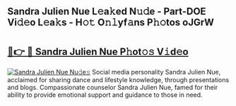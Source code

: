 ## Sandra Julien Nue L𝚎a𝚔ed N𝚞𝚍e - Part-DOE Vi𝚍𝚎o L𝚎a𝚔s - H𝚘𝚝 O𝚗𝚕yf𝚊ns P𝚑𝚘tos oJGrW

# <h2><a href="http://kfbb5v9.oniu.top/?m=Sandra+Julien+Nue">🔗👉 🔴 Sandra Julien Nue P𝚑ot𝚘𝚜 V𝚒d𝚎o</a></h2>

[![Sandra Julien Nue Nu𝚍e𝚜](https://i.imgur.com/0qMVB7G.gif)](http://kfbb5v9.oniu.top/?m=Sandra+Julien+Nue)
Social media personality Sandra Julien Nue, acclaimed for sharing dance and lifestyle knowledge, through presentations and blogs. Compassionate counselor Sandra Julien Nue, famed for their ability to provide emotional support and guidance to those in need.  
